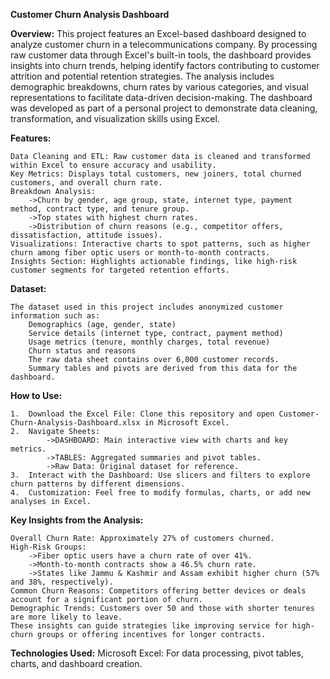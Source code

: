 **Customer Churn Analysis Dashboard**

**Overview:**
This project features an Excel-based dashboard designed to analyze customer churn in a telecommunications company. By processing raw customer data through Excel's built-in tools, the dashboard provides insights into churn trends, helping identify factors contributing to customer attrition and potential retention strategies. The analysis includes demographic breakdowns, churn rates by various categories, and visual representations to facilitate data-driven decision-making.
                                                                The dashboard was developed as part of a personal project to demonstrate data cleaning, transformation, and visualization skills using Excel.
	
**Features:**

    Data Cleaning and ETL: Raw customer data is cleaned and transformed within Excel to ensure accuracy and usability. 
	Key Metrics: Displays total customers, new joiners, total churned customers, and overall churn rate.
    Breakdown Analysis: 
		->Churn by gender, age group, state, internet type, payment method, contract type, and tenure group.
        ->Top states with highest churn rates.
        ->Distribution of churn reasons (e.g., competitor offers, dissatisfaction, attitude issues).
    Visualizations: Interactive charts to spot patterns, such as higher churn among fiber optic users or month-to-month contracts.
    Insights Section: Highlights actionable findings, like high-risk customer segments for targeted retention efforts.
			
**Dataset:**

	The dataset used in this project includes anonymized customer information such as:
	    Demographics (age, gender, state)
	    Service details (internet type, contract, payment method)
	    Usage metrics (tenure, monthly charges, total revenue)
	    Churn status and reasons
        The raw data sheet contains over 6,000 customer records. 
		Summary tables and pivots are derived from this data for the dashboard.  

**How to Use:**

	1.	Download the Excel File: Clone this repository and open Customer-Churn-Analysis-Dashboard.xlsx in Microsoft Excel.
    2.	Navigate Sheets:
        	->DASHBOARD: Main interactive view with charts and key metrics.
    	    ->TABLES: Aggregated summaries and pivot tables.
    	    ->Raw Data: Original dataset for reference.
    3.	Interact with the Dashboard: Use slicers and filters to explore churn patterns by different dimensions.
    4.	Customization: Feel free to modify formulas, charts, or add new analyses in Excel.

**Key Insights from the Analysis:**

 	Overall Churn Rate: Approximately 27% of customers churned.
	High-Risk Groups:
    	->Fiber optic users have a churn rate of over 41%.
	    ->Month-to-month contracts show a 46.5% churn rate.
	    ->States like Jammu & Kashmir and Assam exhibit higher churn (57% and 38%, respectively).
    Common Churn Reasons: Competitors offering better devices or deals account for a significant portion of churn.
	Demographic Trends: Customers over 50 and those with shorter tenures are more likely to leave.
    These insights can guide strategies like improving service for high-churn groups or offering incentives for longer contracts.

**Technologies Used:**
    Microsoft Excel: For data processing, pivot tables, charts, and dashboard creation. 
